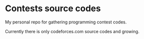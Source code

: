 # Contests source codes


My personal repo for gathering programming contest codes. 

Currently there is only codeforces.com source codes and growing.


